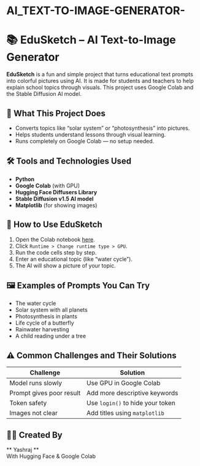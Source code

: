 # AI_TEXT-TO-IMAGE-GENERATOR-

# 📚 EduSketch – AI Text-to-Image Generator

**EduSketch** is a fun and simple project that turns educational text prompts into colorful pictures using AI. It is made for students and teachers to help explain school topics through visuals. This project uses Google Colab and the Stable Diffusion AI model.



## 🎯 What This Project Does

- Converts topics like “solar system” or “photosynthesis” into pictures.
- Helps students understand lessons through visual learning.
- Runs completely on Google Colab — no setup needed.




## 🛠️ Tools and Technologies Used

- **Python**
- **Google Colab** (with GPU)
- **Hugging Face Diffusers Library**
- **Stable Diffusion v1.5 AI model**
- **Matplotlib** (for showing images)




## 🔑 How to Use EduSketch

1. Open the Colab notebook [here](https://colab.research.google.com/drive/1nkRhoqAO7jE7bzT2eDdfO5QEM5HzSLU8?usp=sharing).
2. Click `Runtime > Change runtime type > GPU`.
3. Run the code cells step by step.
4. Enter an educational topic (like “water cycle”).
5. The AI will show a picture of your topic.





## 🖼️ Examples of Prompts You Can Try

- The water cycle  
- Solar system with all planets  
- Photosynthesis in plants  
- Life cycle of a butterfly  
- Rainwater harvesting  
- A child reading under a tree  



## ⚠️ Common Challenges and Their Solutions

| Challenge                  | Solution                            |
|---------------------------|-------------------------------------|
| Model runs slowly         | Use GPU in Google Colab             |
| Prompt gives poor result  | Add more descriptive keywords       |
| Token safety              | Use `login()` to hide your token    |
| Images not clear          | Add titles using `matplotlib`       






## 🙋‍♂️ Created By

** Yashraj **  
With Hugging Face & Google Colab
